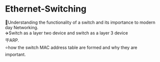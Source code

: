 # Ethernet-Switching
🎯Understanding the functionality of a switch and its importance to modern day Networking.<br>
✈️Switch as a layer two device and switch as a layer 3 device <br>
🪧ARP.
 <br> ⭐how the switch MAC address table are formed and why they are important.
